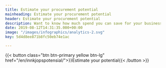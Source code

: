 ```yaml
---
title: Estimate your procurement potential
mainheading: Estimate your procurement potential
header: Estimate your procurement potential​
description: Want to know how much spend you can save for your business?
date: 2019-08-12T14:31:35.000+00:00
image: "/images/infographics/analytics-2.svg"
key: 5d4d8ee871b8fc50eb74e1ac

---
```

{{< button class="btn btn-primary yellow btn-lg" href="/en/innkjopspotensial/">}}<i class="fas fa-calculator btn-icon"></i>Estimate your potential{{< /button >}}
